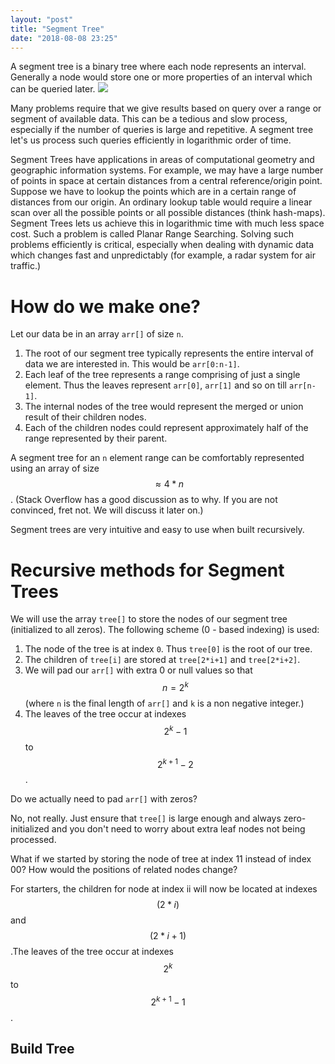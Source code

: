 ```yaml
---
layout: "post"
title: "Segment Tree"
date: "2018-08-08 23:25"
---
```


A segment tree is a binary tree where each node represents an interval. Generally a node would store one or more properties of an interval which can be queried later.
![](https://leetcode.com/media/original_images/segtree_intro_1.png)

Many problems require that we give results based on query over a range or segment of available data. This can be a tedious and slow process, especially if the number of queries is large and repetitive. A segment tree let's us process such queries efficiently in logarithmic order of time.

Segment Trees have applications in areas of computational geometry and geographic information systems. For example, we may have a large number of points in space at certain distances from a central reference/origin point. Suppose we have to lookup the points which are in a certain range of distances from our origin. An ordinary lookup table would require a linear scan over all the possible points or all possible distances (think hash-maps). Segment Trees lets us achieve this in logarithmic time with much less space cost. Such a problem is called Planar Range Searching. Solving such problems efficiently is critical, especially when dealing with dynamic data which changes fast and unpredictably (for example, a radar system for air traffic.)

# How do we make one?

Let our data be in an array `arr[]` of size `n`.

1. The root of our segment tree typically represents the entire interval of data we are interested in. This would be `arr[0:n-1]`.
1. Each leaf of the tree represents a range comprising of just a single element. Thus the leaves represent `arr[0]`, `arr[1]` and so on till `arr[n-1]`.
1. The internal nodes of the tree would represent the merged or union result of their children nodes.
1. Each of the children nodes could represent approximately half of the range represented by their parent.

A segment tree for an `n` element range can be comfortably represented using an array of size $$\approx 4 \ast n$$. (Stack Overflow has a good discussion as to why. If you are not convinced, fret not. We will discuss it later on.)

Segment trees are very intuitive and easy to use when built recursively.

# Recursive methods for Segment Trees
We will use the array `tree[]` to store the nodes of our segment tree (initialized to all zeros). The following scheme (0 - based indexing) is used:

1. The node of the tree is at index `0`. Thus `tree[0]` is the root of our tree.
1. The children of `tree[i]` are stored at `tree[2*i+1]` and `tree[2*i+2]`.
1. We will pad our `arr[]` with extra 0 or null values so that $$n = 2^k$$ (where `n` is the final length of `arr[]` and `k` is a non negative integer.)
1. The leaves of the tree occur at indexes $$2^k - 1$$ to $$2^{k+1} - 2$$.

Do we actually need to pad `arr[]` with zeros?

No, not really. Just ensure that `tree[]` is large enough and always zero-initialized and you don't need to worry about extra leaf nodes not being processed.

What if we started by storing the node of tree at index 11 instead of index 00? How would the positions of related nodes change?

For starters, the children for node at index ii will now be located at indexes $$(2 \ast i)$$ and $$(2 \ast i + 1)$$.The leaves of the tree occur at indexes $$2^k$$ to $$2^{k+1} - 1$$.

## Build Tree
